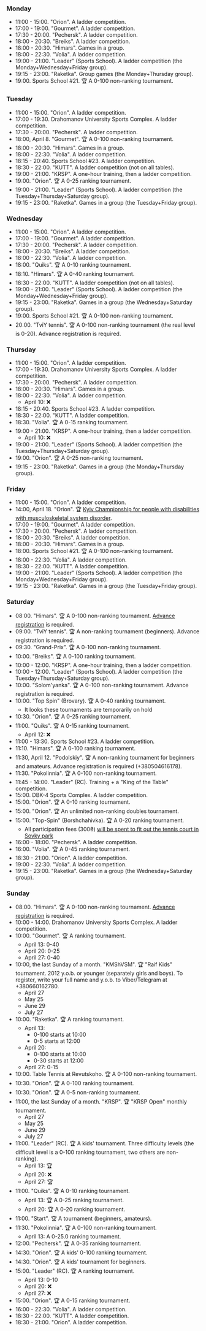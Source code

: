 
<h3 id="monday">Monday</h3>

* 11:00 - 15:00. "Orion". A ladder competition.
* 17:00 - 19:00. "Gourmet". A ladder competition.
* 17:30 - 20:00. "Pechersk". A ladder competition.
* 18:00 - 20:30. "Breiks". A ladder competition.
* 18:00 - 20:30. "Himars". Games in a group.
* 18:00 - 22:30. "Volia". A ladder competition.
* 19:00 - 21:00. "Leader" (Sports School). A ladder competition (the Monday+Wednesday+Friday group).
* 19:15 - 23:00. "Raketka". Group games (the Monday+Thursday group).
* 19:00. Sports School #21. 🏆 A 0-100 non-ranking tournament.

<h3 id="tuesday">Tuesday</h3>

* 11:00 - 15:00. "Orion". A ladder competition.
* 17:00 - 19:30. Drahomanov University Sports Complex. A ladder competition.
* 17:30 - 20:00. "Pechersk". A ladder competition.
* 18:00, April 8. "Gourmet". 🏆 A 0-100 non-ranking tournament.
* 18:00 - 20:30. "Himars". Games in a group.
* 18:00 - 22:30. "Volia". A ladder competition.
* 18:15 - 20:40. Sports School #23. A ladder competition.
* 18:30 - 22:00. "KUTT". A ladder competition (not on all tables).
* 19:00 - 21:00. "KRSP". A one-hour training, then a ladder competition.
* 19:00. "Orion". 🏆 A 0-25 ranking tournament.
* 19:00 - 21:00. "Leader" (Sports School). A ladder competition (the Tuesday+Thursday+Saturday group).
* 19:15 - 23:00. "Raketka". Games in a group (the Tuesday+Friday group).

<h3 id="wednesday">Wednesday</h3>

* 11:00 - 15:00. "Orion". A ladder competition.
* 17:00 - 19:00. "Gourmet". A ladder competition.
* 17:30 - 20:00. "Pechersk". A ladder competition.
* 18:00 - 20:30. "Breiks". A ladder competition.
* 18:00 - 22:30. "Volia". A ladder competition.
* 18:00. "Quiks". 🏆 A 0-10 ranking tournament.
* 18:10. "Himars". 🏆 A 0-40 ranking tournament.
* 18:30 - 22:00. "KUTT". A ladder competition (not on all tables).
* 19:00 - 21:00. "Leader" (Sports School). A ladder competition (the Monday+Wednesday+Friday group).
* 19:15 - 23:00. "Raketka". Games in a group (the Wednesday+Saturday group).
* 19:00. Sports School #21. 🏆 A 0-100 non-ranking tournament.
* 20:00. "TviY tennis". 🏆 A 0-100 non-ranking tournament (the real level is 0-20). Advance registration is required.

<h3 id="thursday">Thursday</h3>

* 11:00 - 15:00. "Orion". A ladder competition.
* 17:00 - 19:30. Drahomanov University Sports Complex. A ladder competition.
* 17:30 - 20:00. "Pechersk". A ladder competition.
* 18:00 - 20:30. "Himars". Games in a group.
* 18:00 - 22:30. "Volia". A ladder competition.
  * April 10: ❌
* 18:15 - 20:40. Sports School #23. A ladder competition.
* 18:30 - 22:00. "KUTT". A ladder competition.
* 18:30. "Volia". 🏆 A 0-15 ranking tournament.
* 19:00 - 21:00. "KRSP". A one-hour training, then a ladder competition.
  * April 10: ❌
* 19:00 - 21:00. "Leader" (Sports School). A ladder competition (the Tuesday+Thursday+Saturday group).
* 19:00. "Orion". 🏆 A 0-25 non-ranking tournament.
* 19:15 - 23:00. "Raketka". Games in a group (the Monday+Thursday group).

<h3 id="friday">Friday</h3>

* 11:00 - 15:00. "Orion". A ladder competition.
* 14:00, April 18. "Orion". 🏆 <a href="https://t.me/ttorion/2938">Kyiv Championship for people with disabilities with musculoskeletal system disorder</a>.
* 17:00 - 19:00. "Gourmet". A ladder competition.
* 17:30 - 20:00. "Pechersk". A ladder competition.
* 18:00 - 20:30. "Breiks". A ladder competition.
* 18:00 - 20:30. "Himars". Games in a group.
* 18:00. Sports School #21. 🏆 A 0-100 non-ranking tournament.
* 18:00 - 22:30. "Volia". A ladder competition.
* 18:30 - 22:00. "KUTT". A ladder competition.
* 19:00 - 21:00. "Leader" (Sports School). A ladder competition (the Monday+Wednesday+Friday group).
* 19:15 - 23:00. "Raketka". Games in a group (the Tuesday+Friday group).

<h3 id="saturday">Saturday</h3>

* 08:00. "Himars". 🏆 A 0-100 non-ranking tournament. [Advance registration](https://t.me/+yOOJ3CrdhyBjNzhi) is required.
* 09:00. "TviY tennis". 🏆 A non-ranking tournament (beginners). Advance registration is required.
* 09:30. "Grand-Prix". 🏆 A 0-100 non-ranking tournament.
* 10:00. "Breiks". 🏆 A 0-100 ranking tournament.
* 10:00 - 12:00. "KRSP". A one-hour training, then a ladder competition.
* 10:00 - 12:00. "Leader" (Sports School). A ladder competition (the Tuesday+Thursday+Saturday group).
* 10:00. "Solom'yanka". 🏆 A 0-100 non-ranking tournament. Advance registration is required.
* 10:00. "Top Spin" (Brovary). 🏆 A 0-40 ranking tournament.
  * It looks these tournaments are temporarily on hold
* 10:30. "Orion". 🏆 A 0-25 ranking tournament.
* 11:00. "Quiks". 🏆 A 0-15 ranking tournament.
  * April 12: ❌
* 11:00 - 13:30. Sports School #23. A ladder competition.
* 11:10. "Himars". 🏆 A 0-100 ranking tournament.
* 11:30, April 12. "Podolskiy". 🏆 A non-ranking tournament for beginners and amateurs. Advance registration is required (+380504616178).
* 11:30. "Pokolinnia". 🏆 A 0-100 non-ranking tournament.
* 11:45 - 14:00. "Leader" (RC). Training + a "King of the Table" competition.
* 15:00. DBK-4 Sports Complex. A ladder competition.
* 15:00. "Orion". 🏆 A 0-10 ranking tournament.
* 15:00. "Orion". 🏆 An unlimited non-ranking doubles tournament.
* 15:00. "Top-Spin" (Borshchahivka). 🏆 A 0-20 ranking tournament.
  * All participation fees (300₴) [will be spent to fit out the tennis court in Sovky park](https://t.me/tt_topspin_info/81)
* 16:00 - 18:00. "Pechersk". A ladder competition.
* 16:00. "Volia". 🏆 A 0-45 ranking tournament.
* 18:30 - 21:00. "Orion". A ladder competition.
* 19:00 - 22:30. "Volia". A ladder competition.
* 19:15 - 23:00. "Raketka". Games in a group (the Wednesday+Saturday group).

<h3 id="sunday">Sunday</h3>

* 08:00. "Himars". 🏆 A 0-100 non-ranking tournament. [Advance registration](https://t.me/+yOOJ3CrdhyBjNzhi) is required.
* 10:00 - 14:00. Drahomanov University Sports Complex. A ladder competition.
* 10:00. "Gourmet". 🏆 A ranking tournament.
  * April 13: 0-40
  * April 20: 0-25
  * April 27: 0-40
* 10:00, the last Sunday of a month. "KMShVSM". 🏆 "Raif Kids" tournament. 2012 y.o.b. or younger (separately girls and boys).
  To register, write your full name and y.o.b. to Viber/Telegram at +380660162780.
  * April 27
  * May 25
  * June 29
  * July 27
* 10:00. "Raketka". 🏆 A ranking tournament.
  * April 13:
    * 0-100 starts at 10:00
    * 0-5 starts at 12:00
  * April 20:
    * 0-100 starts at 10:00
    * 0-30 starts at 12:00
  * April 27: 0-15
* 10:00. Table Tennis at Revutskoho. 🏆 A 0-100 non-ranking tournament.
* 10:30. "Orion". 🏆 A 0-100 ranking tournament.
* 10:30. "Orion". 🏆 A 0-5 non-ranking tournament.
* 11:00, the last Sunday of a month. "KRSP". 🏆 "KRSP Open" monthly tournament.
  * April 27
  * May 25
  * June 29
  * July 27
* 11:00. "Leader" (RC). 🏆 A kids' tournament. Three difficulty levels (the difficult level is a 0-100 ranking tournament, two others are non-ranking).
  * April 13: 🏆
  * April 20: ❌
  * April 27: 🏆
* 11:00. "Quiks". 🏆 A 0-10 ranking tournament.
  * April 13: 🏆 A 0-25 ranking tournament.
  * April 20: 🏆 A 0-20 ranking tournament.
* 11:00. "Start". 🏆 A tournament (beginners, amateurs).
* 11:30. "Pokolinnia". 🏆 A 0-100 non-ranking tournament.
  * April 13: A 0-25.0 ranking tournament.
* 12:00. "Pechersk". 🏆 A 0-35 ranking tournament.
* 14:30. "Orion". 🏆 A kids' 0-100 ranking tournament.
* 14:30. "Orion". 🏆 A kids' tournament for beginners.
* 15:00. "Leader" (RC). 🏆 A ranking tournament.
  * April 13: 0-10
  * April 20: ❌
  * April 27: ❌
* 15:00. "Orion". 🏆 A 0-15 ranking tournament.
* 16:00 - 22:30. "Volia". A ladder competition.
* 18:30 - 22:00. "KUTT". A ladder competition.
* 18:30 - 21:00. "Orion". A ladder competition.
